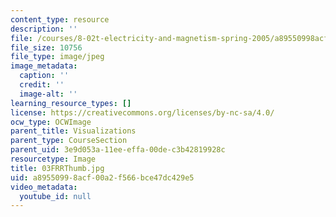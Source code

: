 ```yaml
---
content_type: resource
description: ''
file: /courses/8-02t-electricity-and-magnetism-spring-2005/a89550998acf00a2f566bce47dc429e5_03FRRThumb.jpg
file_size: 10756
file_type: image/jpeg
image_metadata:
  caption: ''
  credit: ''
  image-alt: ''
learning_resource_types: []
license: https://creativecommons.org/licenses/by-nc-sa/4.0/
ocw_type: OCWImage
parent_title: Visualizations
parent_type: CourseSection
parent_uid: 3e9d053a-11ee-effa-00de-c3b42819928c
resourcetype: Image
title: 03FRRThumb.jpg
uid: a8955099-8acf-00a2-f566-bce47dc429e5
video_metadata:
  youtube_id: null
---
```

